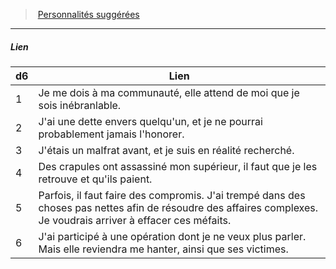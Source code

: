 ﻿> [Personnalités suggérées](hd_background_hommedeloi_personnalites_suggerees.md)

---

##### Lien

|d6|Lien|
|---|---|
|1|Je me dois à ma communauté, elle attend de moi que je sois inébranlable.|
|2|J'ai une dette envers quelqu'un, et je ne pourrai probablement jamais l'honorer.|
|3|J'étais un malfrat avant, et je suis en réalité recherché.|
|4|Des crapules ont assassiné mon supérieur, il faut que je les retrouve et qu'ils paient.|
|5|Parfois, il faut faire des compromis. J'ai trempé dans des choses pas nettes afin de résoudre des affaires complexes. Je voudrais arriver à effacer ces méfaits.|
|6|J'ai participé à une opération dont je ne veux plus parler. Mais elle reviendra me hanter, ainsi que ses victimes.|

